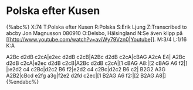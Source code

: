 # Polska efter Kusen

{%abc%}
X:74
T:Polska efter Kusen
R:Polska
S:Erik Ljung
Z:Transcribed to abcby Jon Magnusson 080910
O:Delsbo, Hälsingland
N:Se även klipp på [[http://www.youtube.com/watch?v=aviWy79Vzn0|Youtube]].
M:3/4
L:1/16
K:A

A2Bc d2dB c2cA|e2ec d2dB c2cB|A2Bc d2dB c2cA|cBAG A2cA E4|
A2Bc d2dB c2cA|e2ec d2dB c2cB|A2Bc d2dB c2cA|[1 cBAG A8:|[2 cBAG A6 f2|]
|:e2d2 c4 c2Bc|d2c2 B6 f2|e2d2 c4 c2Bc|d2c2 B6 c2|
B2G2 A3G A2B2|cBcd e2fg a3g|f2e2 d2fd c2ec|[1 B2AG A6 f2:|[2 B2AG A8|]
{%endabc%}

